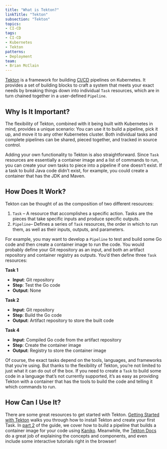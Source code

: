 ```yaml
---
title: "What is Tekton?"
linkTitle: "Tekton"
subsection: "Tekton"
topics:
- CI-CD
tags:
- CI-CD
- Kubernetes
- Tekton
patterns:
- Deployment
team:
- Brian McClain
---
```


[Tekton](https://tekton.dev) is a framework for building [CI/CD](/guides/ci-cd/ci-cd-what-is/) pipelines on Kubernetes. It provides a set of building blocks to craft a system that meets your exact needs by breaking things down into individual `Task` resources, which are in turn chained together in a user-defined `Pipeline`.

## Why Is It Important?

The flexibility of Tekton, combined with it being built with Kubernetes in mind, provides a unique scenario: You can use it to build a pipeline, pick it up, and move it to any other Kubernetes cluster. Both individual tasks and complete pipelines can be shared, pieced together, and tracked in source control.

Adding your own functionality to Tekton is also straightforward. Since `Task` resources are essentially a container image and a list of commands to run, you can create your own tasks to piece into a pipeline if one doesn’t exist. If a task to build Java code didn’t exist, for example, you could create a container that has the JDK and Maven.

## How Does It Work?

Tekton can be thought of as the composition of two different resources: 

1. `Task` – A resource that accomplishes a specific action. Tasks are the pieces that take specific inputs and produce specific outputs.
2. `Pipeline`– Defines a series of `Task` resources, the order in which to run them, as well as their inputs, outputs, and parameters. 

For example, you may want to develop a `Pipeline` to test and build some Go code and then create a container image to run the code. You would probably define your Git repository as an input, and both an artifact repository and container registry as outputs. You’d then define three `Task` resources:

**Task 1**
- __Input__: Git repository
- __Step__: Test the Go code
- __Output__: None

**Task 2**
- __Input__: Git repository
- __Step__: Build the Go code
- __Output__: Artifact repository to store the built code

**Task 4**
- __Input__: Compiled Go code from the artifact repository
- __Step__: Create the container image
- __Output__: Registry to store the container image

Of course, the exact tasks depend on the tools, languages, and frameworks that you’re using. But thanks to the flexibility of Tekton, you’re not limited to just what it can do out of the box. If you need to create a `Task` to build some code in a language that’s not currently supported, it’s as easy as providing Tekton with a container that has the tools to build the code and telling it which commands to run.

## How Can I Use It?

There are some great resources to get started with Tekton.  [Getting Started with Tekton](/guides/ci-cd/tekton-gs-p1/) walks you through how to install Tekton and create your first Task. In [part 2](/guides/ci-cd/tekton-gs-p2/) of the guide, we cover how to build a pipeline that builds a container image for your code using [Kaniko](https://github.com/GoogleContainerTools/kaniko). Meanwhile, the [Tekton Docs](https://tekton.dev/docs/) do a great job of explaining the concepts and components, and even include some interactive tutorials right in the browser!
